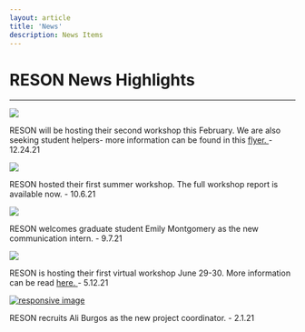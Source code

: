 ```yaml
---
layout: article
title: 'News'
description: News Items
---
```


<h1> RESON News Highlights </h1>

<hr/>


<div class="row">

<div class="col-md-6">
<a href="{{ site.baseurl }}/resources/workshop2">
<img class="img-thumbnail img-responsive" src="/news/workshop2_news_item.png" class="img-fluid"> </a>
<div class="newsbox" >
<p> RESON will be hosting their second workshop this February. We are also seeking student helpers- more information can be found in this <a href="{{site.baseurl }}/news/student_w2_participation.pdf"> flyer. </a> - 12.24.21 </p>
</div> <!--end newsbox-->
</div>


<div class="col-md-6">
<a href="{{ site.baseurl }}/resources/workshop1/workshop_report.pdf">
<img class="img-thumbnail img-responsive" src="/assets/img/workshopnews.png" class="img-fluid"> </a>
<div class="newsbox" >
<p> RESON hosted their first summer workshop. The full workshop report is available now. - 10.6.21 </p>
</div> <!--end newsbox-->
</div>

<div class="col-md-6">
<a href="{{site.baseurl}}/news/Emily">
<img class="img-thumbnail img-responsive" src="/assets/img/emilym.jpg" class="img-fluid"></a>
<div class="newsbox">
<p> RESON welcomes graduate student Emily Montgomery as the new communication intern. - 9.7.21 </p>
</div>
</div>

<div class="col-md-6">
<img class="img-thumbnail img-responsive" src="/assets/img/bluerockfish.jpg" class="img-fluid">
<div class="newsbox" >
<p> RESON is hosting their first virtual workshop June 29-30. More information can be read <a href="{{site.baseurl }}/news/workshop1pager.pdf"> here. </a>- 5.12.21</p>
</div> <!--end newsbox-->
</div>

<div class="col-md-6">
<a href="{{site.baseurl}}/news/Ali">
<img class="img-thumbnail img-responsive" src="/assets/img/A_Burgos.JPG" class="img-fluid" alt="responsive image" ></a>
<div class="newsbox" >
<p> RESON recruits Ali Burgos as the new project coordinator. - 2.1.21</p>
</div><!-- end newsbox-->
</div>


</div>


